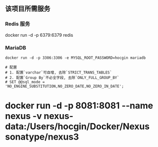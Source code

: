## 该项目所需服务
### Redis 服务
docker run -d -p 6379:6379 redis

### MariaDB

```shell
docker run -d -p 3306:3306 -e MYSQL_ROOT_PASSWORD=hocgin mariadb

# 配置
# 1. 配置`varchar`可自增, 去除`STRICT_TRANS_TABLES`
# 2. 配置`Group By`不必全字段, 去除`ONLY_FULL_GROUP_BY`
# SET @@sql_mode = 'NO_ENGINE_SUBSTITUTION,NO_ZERO_DATE,NO_ZERO_IN_DATE';
```




# docker run -d -p 8081:8081 --name nexus -v nexus-data:/Users/hocgin/Docker/Nexus sonatype/nexus3
